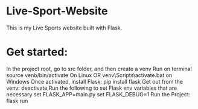 # Live-Sport-Website

This is my Live Sports website built with Flask.

# Get started:

In the project root, go to src folder, and then create a venv
Run on terminal source venb/bin/activate On Linux OR venv\Scripts\activate.bat on Windows
Once activated, install Flask: pip install flask
Get out from the venv: deactivate
Run the following to set Flask env variables that are necessary
set FLASK_APP=main.py
set FLASK_DEBUG=1
Run the Project: flask run
